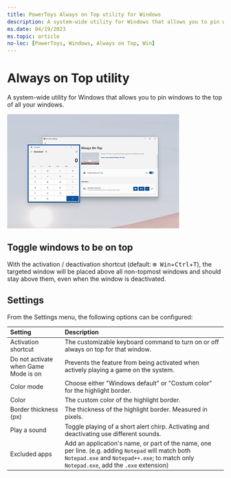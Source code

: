 ```yaml
---
title: PowerToys Always on Top utility for Windows
description: A system-wide utility for Windows that allows you to pin windows to the top of your screen.
ms.date: 04/19/2023
ms.topic: article
no-loc: [PowerToys, Windows, Always on Top, Win]
---
```


# Always on Top utility

A system-wide utility for Windows that allows you to pin windows to the top of all your windows.

![AlwaysOnTop screenshot.](../images/pt-always-on-top.png)

## Toggle windows to be on top

With the activation / deactivation shortcut (default: <kbd>⊞ Win</kbd>+<kbd>Ctrl</kbd>+<kbd>T</kbd>), the targeted window will be placed above all non-topmost windows and should stay above them, even when the window is deactivated.

## Settings

From the Settings menu, the following options can be configured:

| Setting | Description |
| :--- | :--- |
| Activation shortcut | The customizable keyboard command to turn on or off always on top for that window. |
| Do not activate when Game Mode is on | Prevents the feature from being activated when actively playing a game on the system. |
| Color mode | Choose either "Windows default" or "Costum color" for the highlight border. |
| Color | The custom color of the highlight border. |
| Border thickness (px) | The thickness of the highlight border. Measured in pixels. |
| Play a sound | Toggle playing of a short alert chirp. Activating and deactivating use different sounds. |
| Excluded apps | Add an application's name, or part of the name, one per line. (e.g. adding `Notepad` will match both `Notepad.exe` and `Notepad++.exe`; to match only `Notepad.exe`, add the `.exe` extension) |
